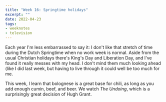 ```yaml
---
title: "Week 16: Springtime holidays"
excerpt: ""
date: 2022-04-23
tags:
- weeknotes
- television
---
```

Each year I'm less embarrassed to say it: I don't like that stretch of time during the Dutch Springtime when no work week is normal. Aside from the usual Christian holidays there's King's Day and Liberation Day, and I've found it really messes with my head. I don't mind them much looking ahead (like I did last week, but having to live through it could well be too much for me. 

This week, I learn that bolognese is a great base for chili, as long as you add enough cumin, beef, and beer. We watch _The Undoing_, which is a surprisingly great decision of Hugh Grant. 
 